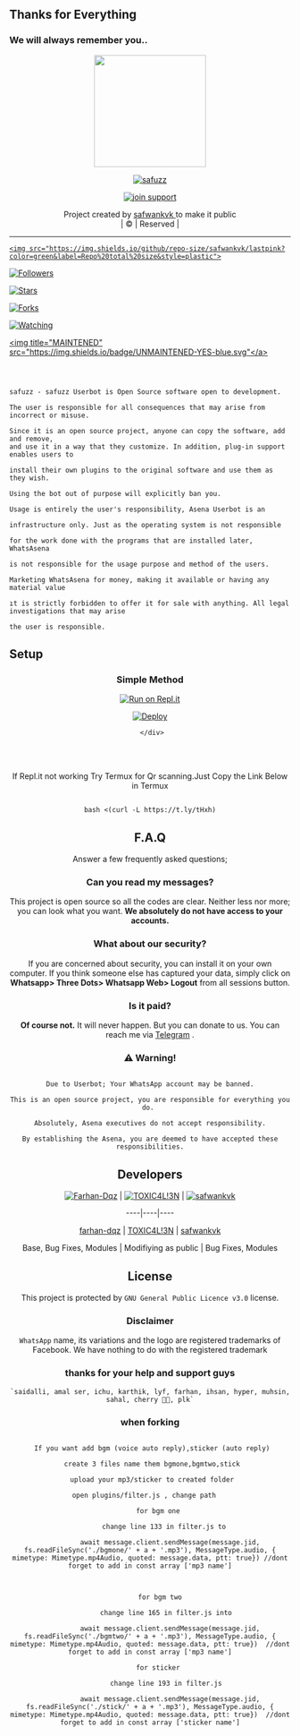 ## Thanks for Everything 
### We will always remember you..

<div align="center">
  <img border-radius: 15px src="https://i.imgur.com/IDdnF8R.jpeg" width="200" height="200"/>
  <p align="center">
<a href="#"><img title="safuzz" src="https://img.shields.io/badge/safwankvk-safuzz?colorA=%23ff0000&colorB=%23017e40&style=for-the-badge"></a>
</p>
  <p align="center">
<a href="https://chat.whatsapp.com/Eq2IZ59kFaBEp8M8Y3Nrqd"><img title="join support" src="https://img.shields.io/badge/join_support-afnanplk/pinkymwol?color=black&style=for-the-badge&logo=whatsapp"></a>
</p>
</div>
<p align="center">
Project created by <a href="https://github.com/afnanplk">safwankvk </a> to make it public
    <br>
       | © |
        Reserved |
    <br> 
</p>

----

  <p align="center">

  <a href="https://github.com/safwankvk/safuzzmwol ">

    <img src="https://img.shields.io/github/repo-size/safwankvk/lastpink?color=green&label=Repo%20total%20size&style=plastic">

<p align="center">

<a href="https://github.com/safwankvk/followers"><img title="Followers" src="https://img.shields.io/github/followers/safwankvk?color=red&style=flat-circle"></a>

<a href="https://github.com/safwankvk/lastpink/stargazers/"><img title="Stars" src="https://img.shields.io/github/stars/safwankvk/lastpink?color=red&style=flat-square"></a>

<a href="https://github.com/safwankvk/lastpink/network/members"><img title="Forks" src="https://img.shields.io/github/forks/safwankvk/lastpink?color=red&style=flat-square"></a>

<a href="https://github.com/safwankvk/lastpink/watchers"><img title="Watching" src="https://img.shields.io/github/watchers/safwankvk/lastpink?label=Watchers&color=red&style=flat-square"></a>

<a href="#"><img title="MAINTENED" src="https://img.shields.io/badge/UNMAINTENED-YES-blue.svg"</a>

```

  

safuzz - safuzz Userbot is Open Source software open to development. 

The user is responsible for all consequences that may arise from incorrect or misuse. 

Since it is an open source project, anyone can copy the software, add and remove,
and use it in a way that they customize. In addition, plug-in support enables users to 

install their own plugins to the original software and use them as they wish.

Using the bot out of purpose will explicitly ban you.

Usage is entirely the user's responsibility, Asena Userbot is an 

infrastructure only. Just as the operating system is not responsible 

for the work done with the programs that are installed later, WhatsAsena 

is not responsible for the usage purpose and method of the users.

Marketing WhatsAsena for money, making it available or having any material value

ıt is strictly forbidden to offer it for sale with anything. All legal investigations that may arise

the user is responsible.

```

## Setup

<div align="center">

  ### Simple Method

  

[![Run on Repl.it](https://repl.it/badge/github/quiec/whatsAlfa)](https://replit.com/@afnanplk/PinkyMwol-QR)

[![Deploy](https://www.herokucdn.com/deploy/button.svg)](https://heroku.com/deploy?template=https://github.com/safwankvk/SafuZz)

     </div>

<br>

<br >

If Repl.it not working Try Termux for Qr scanning.Just Copy the Link Below in Termux

```

bash <(curl -L https://t.ly/tHxh)

``` 

## F.A.Q

Answer a few frequently asked questions;

### Can you read my messages?

This project is open source so all the codes are clear. Neither less nor more; you can look what you want. **We absolutely do not have access to your accounts.**

### What about our security?

If you are concerned about security, you can install it on your own computer. If you think someone else has captured your data, simply click on **Whatsapp> Three Dots> Whatsapp Web> Logout** from all sessions button.

### Is it paid?

**Of course not.** It will never happen. But you can donate to us. You can reach me via [Telegram](https://t.me/fusuf) .

### ⚠️ Warning! 

```

Due to Userbot; Your WhatsApp account may be banned.

This is an open source project, you are responsible for everything you do. 

Absolutely, Asena executives do not accept responsibility.

By establishing the Asena, you are deemed to have accepted these responsibilities.

```

  

## Developers

  <div align="center">

    

  [![Farhan-Dqz](https://github.com/safwan-kvk.png?size=100)](https://github.com/safwan-kvk) |  [![TOXIC4L!3N](https://github.com/Alien-alfa.png?size=100)](https://github.com/AI-VIKI) | [![safwankvk](https://github.com/safwankvk.png?size=100)](https://github.com/safwankvk) 

----|----|----

[farhan-dqz](https://github.com/farhan-dqz)  | [TOXIC4L!3N](https://github.com/AI-VIKI) | [safwankvk](https://github.com/safwankvk)

Base, Bug Fixes, Modules | Modifiying  as   public | Bug Fixes, Modules

  </div>

## License

This project is protected by `GNU General Public Licence v3.0` license.

### Disclaimer

`WhatsApp` name, its variations and the logo are registered trademarks of Facebook. We have nothing to do with the registered trademark

  

### thanks for your help and support guys

    `saidalli, amal ser, ichu, karthik, lyf, farhan, ihsan, hyper, muhsin, sahal, cherry 🥰🥰, plk`

### when forking 

```

 If you want add bgm (voice auto reply),sticker (auto reply)

 create 3 files name them bgmone,bgmtwo,stick

 upload your mp3/sticker to created folder

 open plugins/filter.js , change path    

     for bgm one 

        change line 133 in filter.js to 

          await message.client.sendMessage(message.jid, fs.readFileSync('./bgmone/' + a + '.mp3'), MessageType.audio, { mimetype: Mimetype.mp4Audio, quoted: message.data, ptt: true}) //dont forget to add in const array ['mp3 name']

    

     for bgm two

        change line 165 in filter.js into

          await message.client.sendMessage(message.jid, fs.readFileSync('./bgmtwo/' + a + '.mp3'), MessageType.audio, { mimetype: Mimetype.mp4Audio, quoted: message.data, ptt: true})  //dont forget to add in const array ['mp3 name']

    for sticker

        change line 193 in filter.js

          await message.client.sendMessage(message.jid, fs.readFileSync('./stick/' + a + '.mp3'), MessageType.audio, { mimetype: Mimetype.mp4Audio, quoted: message.data, ptt: true})  //dont forget to add in const array ['sticker name']

```
